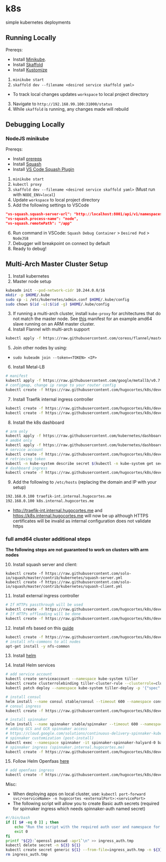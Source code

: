# k8s
simple kubernetes deployments

## Running Locally

Prereqs:
* Install [Minikube](https://kubernetes.io/docs/setup/minikube/).
* Install [Skaffold](https://github.com/GoogleContainerTools/skaffold#installation)
* Install [Kustomize](https://github.com/kubernetes-sigs/kustomize/blob/master/INSTALL.md)

1. `minikube start`
2. `skaffold dev --filename <desired service skaffold yaml>`
  - To track local changes updates `workspace` to local project directory
3. Navigate to `http://192.168.99.100:31000/status`
4. While `skaffold` is running, any changes made will rebuild

## Debugging Locally

### NodeJS minikube

Prereqs:
* Install [prereqs](#running-locally)
* Install [Squash](https://github.com/solo-io/squash/tree/master/docs/install)
* Install [VS Code Squash Plugin](https://marketplace.visualstudio.com/items?itemName=ilevine.squash)
1. `minikube start`
2. `kubectl proxy`
3. `skaffold dev --filename <desired service skaffold yaml>` (Must run with `NODE_ENV=local`)
4. Update `workspace` to local project directory
5. Add the following settings to VSCode
```json
"vs-squash.squash-server-url": "http://localhost:8001/api/v1/namespaces/squash/services/squash-server:http-squash-api/proxy/api/v2",
"vs-squash.process-name": "node",
"vs-squash.remotePath": "/app"
```
6. Run command in VSCode: `Squash Debug Container` > `Desired Pod` > `NodeJS8`
7. Debugger will breakpoint on connect by default
8. Ready to debug!

## Multi-Arch Master Cluster Setup

1. Install kubernetes
2. Master node setup
```sh
kubeadm init --pod-network-cidr 10.244.0.0/16
mkdir -p $HOME/.kube
sudo cp -i /etc/kubernetes/admin.conf $HOME/.kube/config
sudo chown $(id -u):$(id -g) $HOME/.kube/config
```
3. If running a multi-arch cluster, install `kube-proxy` for architectures that do not match the master node. See [this](https://raw.githubusercontent.com/hugocortes/k8s/devel/services/arm-master/kube-proxy/kube-proxy-amd64-slave.yaml) manifest for an example amd64 slave running on an ARM master cluster.
4. Install Flannel with multi-arch support
```sh
kubectl apply -f https://raw.githubusercontent.com/coreos/flannel/master/Documentation/kube-flannel.yml
```
5. Join other nodes by using:
- `sudo kubeadm join --token=<TOKEN> <IP>`
6. Install Metal-LB
```sh
# manifest
kubectl apply -f https://raw.githubusercontent.com/google/metallb/v0.7.3/manifests/metallb.yaml
# configmap, change ip range to your router config
kubectl create -f https://raw.githubusercontent.com/hugocortes/k8s/devel/services/metal-lb/configMap.yaml
```
7. Install Traefik internal ingress controller
```sh
kubectl create -f https://raw.githubusercontent.com/hugocortes/k8s/devel/services/traefik/rbac.yaml
kubectl create -f https://raw.githubusercontent.com/hugocortes/k8s/devel/services/traefik/internal-manifest.yaml
```
8. Install the k8s dashboard
```sh
# arm only
kubectl apply -f https://raw.githubusercontent.com/kubernetes/dashboard/master/src/deploy/recommended/kubernetes-dashboard-arm.yaml
# amd64 only
kubectl apply -f https://raw.githubusercontent.com/kubernetes/dashboard/master/src/deploy/recommended/kubernetes-dashboard.yaml
# service account
kubectl create -f https://raw.githubusercontent.com/hugocortes/k8s/devel/services/dashboard/rbac.yaml
# retrieving token
kubectl -n kube-system describe secret $(kubectl -n kube-system get secret | grep admin-user | awk '{print $1}')
# dashboard ingress
kubectl create -f https://raw.githubusercontent.com/hugocortes/k8s/devel/services/dashboard/ingress.yaml
```
9. Add the following to `/etc/hosts` (replacing the domain and IP with your setup)
```sh
192.168.0.100 traefik-int.internal.hugocortes.me
192.168.0.100 k8s.internal.hugocortes.me
```
- http://traefik-int.internal.hugocortes.me and https://k8s.internal.hugocortes.me will now be up although HTTPS certificates will be invalid as internal configuration does not validate https

### full amd64 cluster additional steps

**The following steps are not guaranteed to work on clusters with arm nodes**

10. Install squash server and client:
```
kubectl create -f https://raw.githubusercontent.com/solo-io/squash/master/contrib/kubernetes/squash-server.yml
kubectl create -f https://raw.githubusercontent.com/solo-io/squash/master/contrib/kubernetes/squash-client.yml
```

11. Install external ingress controller
```sh
# If HTTPs passthrough will be used
kubectl create -f https://raw.githubusercontent.com/hugocortes/k8s/devel/services/traefik/external-manifest.yaml
# If HTTPs offloading will be done
kubectl create -f https://raw.githubusercontent.com/hugocortes/k8s/devel/services/traefik/external-manifest-http.yaml
```

12. Install nfs based on this [guide](
https://github.com/kubernetes-incubator/external-storage/blob/master/nfs/docs/deployment.md#in-kubernetes---statefulset-of-1-replica)
```sh
kubectl create -f https://raw.githubusercontent.com/hugocortes/k8s/devel/services/nfs/manifest.yaml
# install nfs-commons to all nodes
apt-get install -y nfs-common
```

13. Install [helm](https://docs.helm.sh/using_helm/#installing-helm)

14. Install Helm services
```sh
# add service account
kubectl create serviceaccount --namespace kube-system tiller
kubectl create clusterrolebinding tiller-cluster-rule --clusterrole=cluster-admin --serviceaccount=kube-system:tiller
kubectl patch deploy --namespace kube-system tiller-deploy -p '{"spec":{"template":{"spec":{"serviceAccount":"tiller"}}}}'

# install consul
helm install --name consul stable/consul --timeout 600 --namespace consul
# consul ingress
kubectl create -f https://raw.githubusercontent.com/hugocortes/k8s/devel/services/consul/ingress.yaml

# install spinnaker
helm install --name spinnaker stable/spinnaker --timeout 600 --namespace spinnaker
# adding GCS and GCR spinnaker access
# https://cloud.google.com/solutions/continuous-delivery-spinnaker-kubernetes-engine
# spinnaker customization (post-install)
kubectl exec --namespace spinnaker -it spinnaker-spinnaker-halyard-0 bash
# spinnaker ingress (spinnaker.internal.hugocortes.me)
kubectl create -f https://raw.githubusercontent.com/hugocortes/k8s/devel/services/spinnaker/ingress.yaml
```

15. Follow Helm Openfaas [here](https://github.com/openfaas/faas-netes/tree/master/chart/openfaas#deploy-openfaas)
```sh
# add openfaas ingress
kubectl create -f https://raw.githubusercontent.com/hugocortes/k8s/devel/services/openfaas/ingress.yaml
```

Misc:
- When deploying apps on local cluster, use: `kubectl port-forward svc/<serviceName> -n hugocortes <externalPort>:<servicePort>`
- The following script will allow you to create Basic auth secrets (required for spinnaker ingress which needs spinnaker-auth named secret)
```sh
#!/bin/bash
if [[ $# -eq 0 ]] ; then
    echo "Run the script with the required auth user and namespace for the secret: ${0} [name] [user] [namespace]"
    exit 0
fi
printf "${2}:`openssl passwd -apr1`\n" >> ingress_auth.tmp
kubectl delete secret -n ${3} ${1}
kubectl create secret generic ${1} --from-file=ingress_auth.tmp -n ${3}
rm ingress_auth.tmp
```
